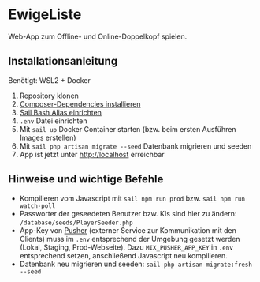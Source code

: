 # EwigeListe

Web-App zum Offline- und Online-Doppelkopf spielen.

## Installationsanleitung
Benötigt: WSL2 + Docker
1. Repository klonen
2. [Composer-Dependencies installieren](https://laravel.com/docs/8.x/sail#executing-composer-commands)
3. [Sail Bash Alias einrichten](https://laravel.com/docs/8.x/sail#configuring-a-bash-alias)
4. ```.env``` Datei einrichten
5. Mit ```sail up``` Docker Container starten (bzw. beim ersten Ausführen Images erstellen)
6. Mit ```sail php artisan migrate --seed``` Datenbank migrieren und seeden
7. App ist jetzt unter [http://localhost](http://localhost) erreichbar

## Hinweise und wichtige Befehle
* Kompilieren vom Javascript mit ```sail npm run prod``` bzw. ```sail npm run watch-poll```
* Passworter der geseedeten Benutzer bzw. KIs sind hier zu ändern: ```/database/seeds/PlayerSeeder.php```
* App-Key von [Pusher](https://pusher.com) (externer Service zur Kommunikation mit den Clients) muss im ```.env``` entsprechend der Umgebung gesetzt werden (Lokal, Staging, Prod-Webseite). Dazu ```MIX_PUSHER_APP_KEY``` in ```.env``` entsprechend setzen, anschließend Javascript neu kompilieren.
* Datenbank neu migrieren und seeden: ```sail php artisan migrate:fresh --seed```
